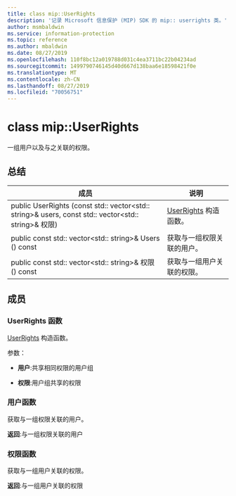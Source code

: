 ```yaml
---
title: class mip::UserRights
description: '记录 Microsoft 信息保护 (MIP) SDK 的 mip:: userrights 类。'
author: msmbaldwin
ms.service: information-protection
ms.topic: reference
ms.author: mbaldwin
ms.date: 08/27/2019
ms.openlocfilehash: 110f8bc12a019788d031c4ea3711bc22b04234ad
ms.sourcegitcommit: 1499790746145d40d667d138baa6e18598421f0e
ms.translationtype: MT
ms.contentlocale: zh-CN
ms.lasthandoff: 08/27/2019
ms.locfileid: "70056751"
---
```

# <a name="class-mipuserrights"></a>class mip::UserRights 
一组用户以及与之关联的权限。
  
## <a name="summary"></a>总结
 成员                        | 说明                                
--------------------------------|---------------------------------------------
public UserRights (const std:: vector\<std:: string\>& users, const std:: vector\<std:: string\>& 权限)  |  [UserRights](class_mip_userrights.md) 构造函数。
public const std:: vector\<std:: string\>& Users () const  |  获取与一组权限关联的用户。
public const std:: vector\<std:: string\>& 权限 () const  |  获取与一组用户关联的权限。
  
## <a name="members"></a>成员
  
### <a name="userrights-function"></a>UserRights 函数
[UserRights](class_mip_userrights.md) 构造函数。

参数：  
* **用户**:共享相同权限的用户组 


* **权限**:用户组共享的权限


  
### <a name="users-function"></a>用户函数
获取与一组权限关联的用户。

  
**返回**:与一组权限关联的用户
  
### <a name="rights-function"></a>权限函数
获取与一组用户关联的权限。

  
**返回**:与一组用户关联的权限